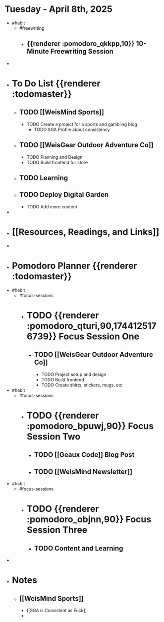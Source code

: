 # Tuesday - April 8th, 2025
- #habit
	- #freewriting
		- ## {{renderer :pomodoro_qkkpp,10}} 10-Minute Freewriting Session
-
- # To Do List {{renderer :todomaster}}
	- ## TODO [[WeisMind Sports]]
		- TODO Create a project for a sports and gambling blog
			- TODO SGA Profile about consistency
	- ## TODO [[WeisGear Outdoor Adventure Co]]
		- TODO Planning and Design
		- TODO Build frontend for store
	- ## TODO Learning
	- ## TODO Deploy Digital Garden
		- TODO Add more content
-
- # [[Resources, Readings, and Links]]
-
- # Pomodoro Planner {{renderer :todomaster}}
- #habit
	- #focus-sessions
		- # TODO {{renderer :pomodoro_qturi,90,1744125176739}} Focus Session One
			- ## TODO [[WeisGear Outdoor Adventure Co]]
				- TODO Project setup and design
				- TODO Build frontend
				- TODO Create shirts, stickers, mugs, etc
- #habit
	- #focus-sessions
		- # TODO {{renderer :pomodoro_bpuwj,90}} Focus Session Two
			- ## TODO [[Geaux Code]] Blog Post
			- ## TODO [[WeisMind Newsletter]]
- #habit
	- #focus-sessions
		- # TODO {{renderer :pomodoro_objnn,90}} Focus Session Three
			- ## TODO Content and Learning
-
- # Notes
	- ## [[WeisMind Sports]]
		- [[SGA is Consistent as Fuck]]
		-